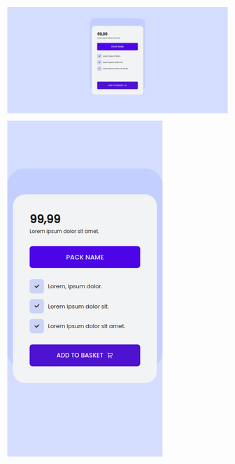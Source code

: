 ![](https://raw.githubusercontent.com/melihsahtulek/daily-frontend/master/day-1-price-card/images/day-1-price-card-desktop.jpeg)

![](https://raw.githubusercontent.com/melihsahtulek/daily-frontend/master/day-1-price-card/images/day-1-price-card-mobile.jpeg)
